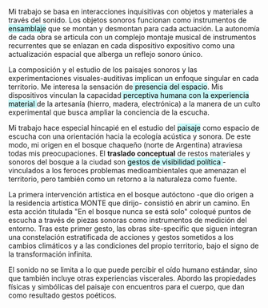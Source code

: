 Mi trabajo se basa en interacciones inquisitivas con objetos y materiales a través del sonido. Los objetos sonoros funcionan como instrumentos de <mark style="background: #ABF7F7A6;">ensamblaje</mark> que se montan y desmontan para cada actuación. La autonomía de cada obra se articula con un complejo montaje musical de instrumentos recurrentes que se enlazan en cada dispositivo expositivo como una actualización espacial que alberga un reflejo sonoro único.  
  
La composición y el estudio de los paisajes sonoros y las experimentaciones visuales-auditivas implican un enfoque singular en cada territorio. Me interesa la sensación de<mark style="background: #ABF7F7A6;"> presencia del espacio</mark>. Mis dispositivos vinculan la capacidad<mark style="background: #ABF7F7A6;"> perceptiva humana con la experiencia material </mark>de la artesanía (hierro, madera, electrónica) a la manera de un culto experimental que busca ampliar la conciencia de la escucha.  
  
Mi trabajo hace especial hincapié en el estudio del <mark style="background: #ABF7F7A6;">paisaje</mark> como espacio de escucha con una orientación hacia la ecología acústica y sonora. De este modo, mi origen en el bosque chaqueño (norte de Argentina) atraviesa todas mis preocupaciones. El **traslado conceptual** de restos materiales y sonoros del bosque a la ciudad son <mark style="background: #ABF7F7A6;">gestos de visibilidad política </mark>-vinculados a los feroces problemas medioambientales que amenazan el territorio, pero también como un retorno a la naturaleza como fuente.  
  
La primera intervención artística en el bosque autóctono -que dio origen a la residencia artística MONTE que dirijo- consistió en abrir un camino. En esta acción titulada "En el bosque nunca se está solo" coloqué puntos de escucha a través de piezas sonoras como instrumentos de medición del entorno. Tras este primer gesto, las obras site-specific que siguen integran una constelación estratificada de acciones y gestos sometidos a los cambios climáticos y a las condiciones del propio territorio, bajo el signo de la transformación infinita.  
  
El sonido no se limita a lo que puede percibir el oído humano estándar, sino que también incluye otras experiencias viscerales. Abordo las propiedades físicas y simbólicas del paisaje con encuentros para el cuerpo, que dan como resultado gestos poéticos.
